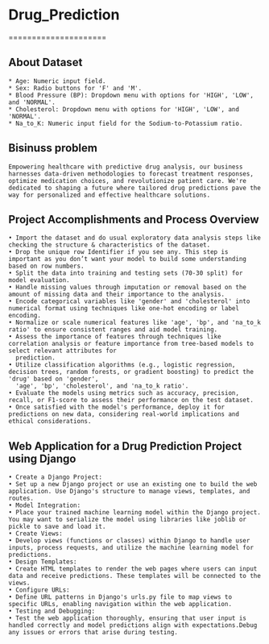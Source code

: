 # Drug_Prediction
=====================

## About Dataset
    * Age: Numeric input field.
    * Sex: Radio buttons for 'F' and 'M'.
    * Blood Pressure (BP): Dropdown menu with options for 'HIGH', 'LOW', and 'NORMAL'.
    * Cholesterol: Dropdown menu with options for 'HIGH', 'LOW', and 'NORMAL'.
    * Na_to_K: Numeric input field for the Sodium-to-Potassium ratio.

## Bisinuss problem
    Empowering healthcare with predictive drug analysis, our business harnesses data-driven methodologies to forecast treatment responses, optimize medication choices, and revolutionize patient care. We're dedicated to shaping a future where tailored drug predictions pave the way for personalized and effective healthcare solutions.

## Project Accomplishments and Process Overview

    • Import the dataset and do usual exploratory data analysis steps like checking the structure & characteristics of the dataset.
    • Drop the unique row Identifier if you see any. This step is important as you don’t want your model to build some understanding based on row numbers.
    • Split the data into training and testing sets (70-30 split) for model evaluation.
    • Handle missing values through imputation or removal based on the amount of missing data and their importance to the analysis.
    • Encode categorical variables like 'gender' and 'cholesterol' into numerical format using techniques like one-hot encoding or label encoding.
    • Normalize or scale numerical features like 'age', 'bp', and 'na_to_k ratio' to ensure consistent ranges and aid model training. 
    • Assess the importance of features through techniques like correlation analysis or feature importance from tree-based models to select relevant attributes for 
      prediction.
    • Utilize classification algorithms (e.g., logistic regression, decision trees, random forests, or gradient boosting) to predict the 'drug' based on 'gender', 
      'age', 'bp', 'cholesterol', and 'na_to_k ratio'.
    • Evaluate the models using metrics such as accuracy, precision, recall, or F1-score to assess their performance on the test dataset.
    • Once satisfied with the model's performance, deploy it for predictions on new data, considering real-world implications and ethical considerations.

## Web Application for a Drug Prediction Project using Django

    • Create a Django Project:
    • Set up a new Django project or use an existing one to build the web application. Use Django's structure to manage views, templates, and routes.
    • Model Integration:
    • Place your trained machine learning model within the Django project. You may want to serialize the model using libraries like joblib or pickle to save and load it.
    • Create Views:
    • Develop views (functions or classes) within Django to handle user inputs, process requests, and utilize the machine learning model for predictions.
    • Design Templates:
    • Create HTML templates to render the web pages where users can input data and receive predictions. These templates will be connected to the views.
    • Configure URLs:
    • Define URL patterns in Django's urls.py file to map views to specific URLs, enabling navigation within the web application.
    • Testing and Debugging:
    • Test the web application thoroughly, ensuring that user input is handled correctly and model predictions align with expectations.Debug any issues or errors that arise during testing.
